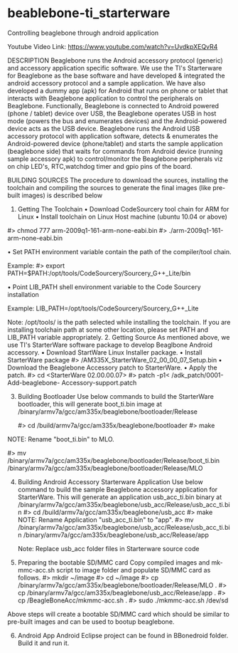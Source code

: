 # beablebone-ti_starterware
Controlling beaglebone through android application

Youtube Video Link: https://www.youtube.com/watch?v=UvdkpXEQvR4

DESCRIPTION
Beaglebone runs the Android accessory protocol (generic) and accessory application specific software. We use the TI's Starterware for Beaglebone as the base software and have developed & integrated the android accessory protocol and a sample application. We have also developed a dummy app (apk) for Android that runs on phone or tablet that interacts with Beaglebone application to control the peripherals on Beaglebone.
Functionally, Beaglebone is connected to Android powered (phone / tablet) device over USB, the Beaglebone operates USB in host mode (powers the bus and enumerates devices) and the Android-powered device acts as the USB device. Beaglebone runs the Android USB accessory protocol with application software, detects & enumerates the Android-powered device (phone/tablet) and starts the sample application (beaglebone side) that waits for commands from Android device (running sample accessory apk) to control/monitor the Beaglebone peripherals viz on chip LED's, RTC,watchdog timer and gpio pins of the board.


BUILDING SOURCES
The procedure to download the sources, installing the toolchain and compiling the sources to generate the final images (like pre-built images) is described below
1.	Getting The Toolchain
•	Download CodeSourcery tool chain for ARM for Linux
•	Install toolchain on Linux Host machine (ubuntu 10.04 or above)

   #> chmod 777 arm-2009q1-161-arm-none-eabi.bin
   #> ./arm-2009q1-161-arm-none-eabi.bin

•	Set PATH environment variable contain the path of the compiler/tool chain.
 
  Example:
   #> export PATH=$PATH:/opt/tools/CodeSourcery/Sourcery_G++_Lite/bin

•	Point LIB_PATH shell environment variable to the Code Sourcery installation

   Example:
   LIB_PATH=/opt/tools/CodeSourcery/Sourcery_G++_Lite


Note: /opt/tools/ is the path selected while installing the toolchain. If you are installing toolchain path at some other location, please set PATH and LIB_PATH variable appropriately.
2. Getting Source
As mentioned above, we use TI's StarterWare software package to develop Beaglbone Android accessory.
•	Download StartWare Linux Installer package.
•	Install StarterWare package
   #> <path to package dir>/AM335X_StarterWare_02_00_00_07_Setup.bin
•	Download the Beaglebone Accessory patch to StarterWare.
•	Apply the patch.
    #> cd <StarterWare 02.00.00.07>
    #> patch -p1< <patch to patch directory>/adk_patch/0001-Add-beaglebone-      Accessory-support.patch	

3. Building Bootloader
Use below commands to build the StarterWare bootloader, this will generate boot_ti.bin image at <Path to StarterWare code>/binary/armv7a/gcc/am335x/beaglebone/bootloader/Release
   
   #> cd <Path to StarterWare Code>/build/armv7a/gcc/am335x/beaglebone/bootloader
   #> make

NOTE: Rename "boot_ti.bin" to MLO.

   #> mv <Path to StarterWare code>/binary/armv7a/gcc/am335x/beaglebone/bootloader/Release/boot_ti.bin <Path to StarterWare code>/binary/armv7a/gcc/am335x/beaglebone/bootloader/Release/MLO


4. Building Android Accessory Starterware Application
Use below command to build the sample Beaglebone accessory application for StarterWare. This will generate an application usb_acc_ti.bin binary at <Path to StarterWare code>/binary/armv7a/gcc/am335x/beaglebone/usb_acc/Release/usb_acc_ti.bin
   #> cd <Path to StarterWare Code>/build/armv7a/gcc/am335x/beaglebone/usb_acc
   #> make
NOTE: Rename Application "usb_acc_ti.bin" to "app".
   #> mv <Path to StarterWare code>/binary/armv7a/gcc/am335x/beaglebone/usb_acc/Release/usb_acc_ti.bin <Path to StarterWare code>/binary/armv7a/gcc/am335x/beaglebone/usb_acc/Release/app
   
   Note: Replace usb_acc folder files in Starterware source code

   
5. Preparing the bootable SD/MMC card
Copy compiled images and mk-mmc-acc.sh script to image folder and populate SD/MMC card as follows.
   #> mkdir ~/image
   #> cd ~/image
   #> cp <Path to StarterWare code>/binary/armv7a/gcc/am335x/beaglebone/bootloader/Release/MLO .
   #> cp <Path to StarterWare code>/binary/armv7a/gcc/am335x/beaglebone/usb_acc/Release/app .
   #> cp <path to pre-built image>/BeagleBoneAcc/mkmmc-acc.sh .
   #> sudo ./mkmmc-acc.sh /dev/sd<device>

Above steps will create a bootable SD/MMC card which should be similar to pre-built images and can be used to bootup beaglebone.

6. Android App
	Android Eclipse project can be found in BBonedroid folder. Build it and run it.